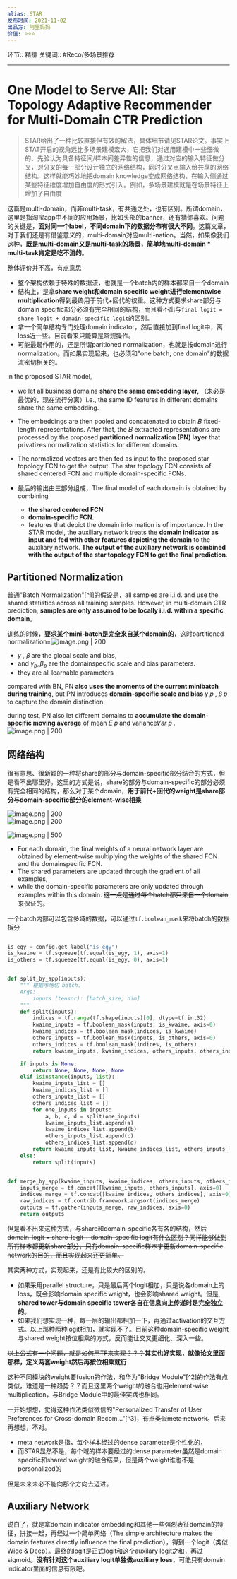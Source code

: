 ```yaml
---
alias: STAR
发布时间: 2021-11-02
出品方: 阿里妈妈
价值: ⭐⭐⭐
---
```


环节:: 精排
关键词:: #Reco/多场景推荐

---
# One Model to Serve All: Star Topology Adaptive Recommender for Multi-Domain CTR Prediction

> STAR给出了一种比较直接但有效的解法，具体细节请见STAR论文。事实上STAT开启的视角远比多场景建模宏大，它把我们对通用建模中一些细微的、先验认为具备特征间/样本间差异性的信息，通过对应的输入特征做分叉，对分叉的每一部分设计独立的网络结构，同时分叉点输入给共享的网络结构。这样就能巧妙地把domain knowledge变成网络结构、在输入侧通过某些特征维度增加自由度的形式引入。例如，多场景建模就是在场景特征上增加了自由度


这篇是multi-domain，而非multi-task，有共通之处，也有区别。所谓domain，这里是指淘宝app中不同的应用场景，比如头部的banner，还有猜你喜欢。问题的关键是，**面对同一个label，不同domain下的数据分布有很大不同**。这篇文章，对于我们还是有借鉴意义的，multi-domain对应multi-nation。当然，如果像我们这种，**既是multi-domain又是multi-task的场景，简单地multi-domain * multi-task肯定是吃不消的**。

~~整体评价并不高~~，有点意思

* 整个架构依赖于特殊的数据流，也就是一个batch内的样本都来自一个domain
* 结构上，是拿**share weight和domain specific weight进行elementwise multiplication**得到最终用于前代+回代的权重。这种方式要求share部分与domain specific部分必须有完全相同的结构，而且看不出与`final logit = share logit + domain-specific logit`的区别。
* 拿一个简单结构专门处理domain indicator，然后直接加到final logit中，离loss近一些。目前看来只能算是常规操作。
* 可能最起作用的，还是所谓paritioned normalization，也就是按domain进行normalization。而如果实现起来，也必须和"one batch, one domain"的数据流密切相关的。


in the proposed STAR model, 

* we let all business domains **share the same embedding layer,** （未必是最优的，现在流行分离）i.e., the same ID features in different domains share the same embedding.
* The embeddings are then pooled and concatenated to obtain 𝐵 fixed-length representations. After that, the 𝐵 extracted representations are processed by the proposed **partitioned normalization (PN) layer** that privatizes normalization statistics for different domains.
* The normalized vectors are then fed as input to the proposed star topology FCN to get the output. The star topology FCN consists of shared centered FCN and multiple domain-specific FCNs.
* 最后的输出由三部分组成，The final model of each domain is obtained by combining 

  * **the shared centered FCN**
  * **domain-specific FCN**.
  * features that depict the domain information is of importance. In the STAR model, the auxiliary network treats the **domain indicator as input and fed with other features depicting the domain** to the auxiliary network. **The output of the auxiliary network is combined with the output of the star topology FCN to get the final prediction**.


## Partitioned Normalization

普通"Batch Normalization"[^1]的假设是，all samples are i.i.d. and use the shared statistics across all training samples. However, in multi-domain CTR prediction, **samples are only assumed to be locally i.i.d. within a specific domain**。

训练的时候，**要求某个mini-batch是完全来自某个domain的**，这时partitioned normalization=![image.png | 200](assets/image-20211126103651-m5al19n.png)

* 𝛾 , 𝛽 are the global scale and bias,
* and $\gamma_p, \beta_p$ are the domainspecific scale and bias parameters.
* they are all learnable parameters

compared with BN, PN **also uses the moments of the current minibatch during training**, but PN introduces **domain-specific scale and bias** 𝛾 𝑝 , 𝛽 𝑝 to capture the domain distinction.

during test, PN also let different domains to **accumulate the domain-specific moving average** of mean 𝐸 𝑝 and variance𝑉𝑎𝑟 𝑝 . ![image.png | 200](assets/image-20211126104311-om0fu2z.png)


## 网络结构

很有意思、很新颖的一种将share的部分与domain-specific部分结合的方式，但是看不出哪里好。这里的方式是说，share的部分与domain-specific的部分必须有完全相同的结构，那么对于某个domain，**用于前代+回代的weight是share部分与domain-specific部分的element-wise相乘**

  
![image.png | 200](assets/image-20211128105125-ba2hj9m.png)  
![image.png | 200](assets/image-20211227163139-wdmq5mv.png)

![image.png | 500](assets/image-20211128105146-7spr4jj.png)

* For each domain, the final weights of a neural network layer are obtained by element-wise multiplying the weights of the shared FCN and the domainspecific FCN.
* The shared parameters are updated through the gradient of all examples,
* while the domain-specific parameters are only updated through examples within this domain. ~~这一点是通过每个batch都只来自一个domain来保证的。~~

一个batch内部可以包含多域的数据，可以通过`tf.boolean_mask`来将batch的数据拆分

```python

is_egy = config.get_label("is_egy")
is_kwaime = tf.squeeze(tf.equal(is_egy, 1), axis=1)
is_others = tf.squeeze(tf.equal(is_egy, 0), axis=1)


def split_by_app(inputs):
    """ 根据市场切 batch.
    Args:
        inputs (tensor): [batch_size, dim]
    """
    def split(inputs):
        indices = tf.range(tf.shape(inputs)[0], dtype=tf.int32)
        kwaime_inputs = tf.boolean_mask(inputs, is_kwaime, axis=0)
        kwaime_indices = tf.boolean_mask(indices, is_kwaime)
        others_inputs = tf.boolean_mask(inputs, is_others, axis=0)
        others_indices = tf.boolean_mask(indices, is_others)
        return kwaime_inputs, kwaime_indices, others_inputs, others_indices

    if inputs is None:
        return None, None, None, None
    elif isinstance(inputs, list):
        kwaime_inputs_list = []
        kwaime_indices_list = []
        others_inputs_list = []
        others_indices_list = []
        for one_inputs in inputs:
            a, b, c, d = split(one_inputs)
            kwaime_inputs_list.append(a)
            kwaime_indices_list.append(b)
            others_inputs_list.append(c)
            others_indices_list.append(d)
        return kwaime_inputs_list, kwaime_indices_list, others_inputs_list, others_indices_list
    else:
        return split(inputs)


def merge_by_app(kwaime_inputs, kwaime_indices, others_inputs, others_indices):
    inputs_merge = tf.concat([kwaime_inputs, others_inputs], axis=0)
    indices_merge = tf.concat([kwaime_indices, others_indices], axis=0)
    raw_indices = tf.contrib.framework.argsort(indices_merge)
    outputs = tf.gather(inputs_merge, raw_indices, axis=0)
    return outputs
```

但是~~看不出来这种方式，与share和domain-specific各有各的结构，然后domain-logit = share-logit + domain-specific logit有什么区别？同样能够做到所有样本都更新share部分，只有domain-specific样本才更新domain-specific network的目的，而且实现起来还更简单。~~

其实两种方式，实现起来，还是有比较大的区别的。

* 如果采用parallel structure，只是最后两个logit相加，只是说各domain上的loss，既会影响domain specific weight，也会影响shared weight。但是, **shared tower与domain specific tower各自在信息向上传递时是完全独立的**。
* 如果我们想实现一种，每一层的输出都相加一下，再通过activation的交互方式。以上那种两种logit相加，就实现不了。目前这种domain-specific weight与shared weight按位相乘的方式，反而能让交叉更细化、深入一些。


~~以上公式有一个问题，就是如何用TF来实现？？？~~**其实也好实现，就像论文里面那样，定义两套weight然后再按位相乘就行**

这种不同模块的weight要fusion的作法，和华为"Bridge Module"[^2]的作法有点类似，难道是一种趋势？？而且这里两个weight的融合也用element-wise multiplication，与Bridge Module中的最佳实践也相同。


一开始想想，觉得这种作法类似微信的"Personalized Transfer of User Preferences for Cross-domain Recom..."[^3]，~~有点类似meta network~~。后来再想想，不对。

* meta network是指，每个样本经过的dense parameter是个性化的，
* 而STAR显然不是，每个域的样本要经过的dense parameter虽然是domain specific和shared weight的融合结果，但是两个weight谁也不是personalized的

但是未来未必不能向那个方向去迈进。


## Auxiliary Network

说白了，就是拿domain indicator embedding和其他一些强烈表征domain的特征，拼接一起，再经过一个简单网络（The simple architecture makes the domain features directly influence the final prediction），得到一个logit（类似Wide & Deep）。最终的logit是正式logit和这个auxilary logit之和，再过sigmoid。**没有针对这个auxiliary logit单独做auxiliary loss**，可能只有domain indicator里面的信息有限吧。